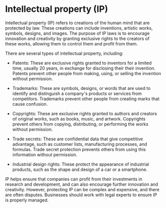 # Intellectual property (IP)

Intellectual property (IP) refers to creations of the human mind that are protected by law. These creations can include inventions, artistic works, symbols, designs, and images. The purpose of IP laws is to encourage innovation and creativity by granting exclusive rights to the creators of these works, allowing them to control them and profit from them.

There are several types of intellectual property, including:

* Patents: These are exclusive rights granted to inventors for a limited time, usually 20 years, in exchange for disclosing their their invention. Patents prevent other people from making, using, or selling the invention without permission.

* Trademarks: These are symbols, designs, or words that are used to identify and distinguish a company's products or services from competitors. Trademarks prevent other people from creating marks that cause confusion.

* Copyrights: These are exclusive rights granted to authors and creators of original works, such as books, music, and artwork. Copyrights prevent others from copying, distributing, or performing the works without permission.

* Trade secrets: These are confidential data that give competitive advantage, such as customer lists, manufacturing processes, and formulas. Trade secret protection prevents others from using this information without permission.

* Industrial design rights: These protect the appearance of industrial products, such as the shape and design of a car or a smartphone.

IP helps ensure that companies can profit from their investments in research and development, and can also encourage further innovation and creativity. However, protecting IP can be complex and expensive, and there are often disputes. Businesses should work with legal experts to ensure IP is properly managed.
